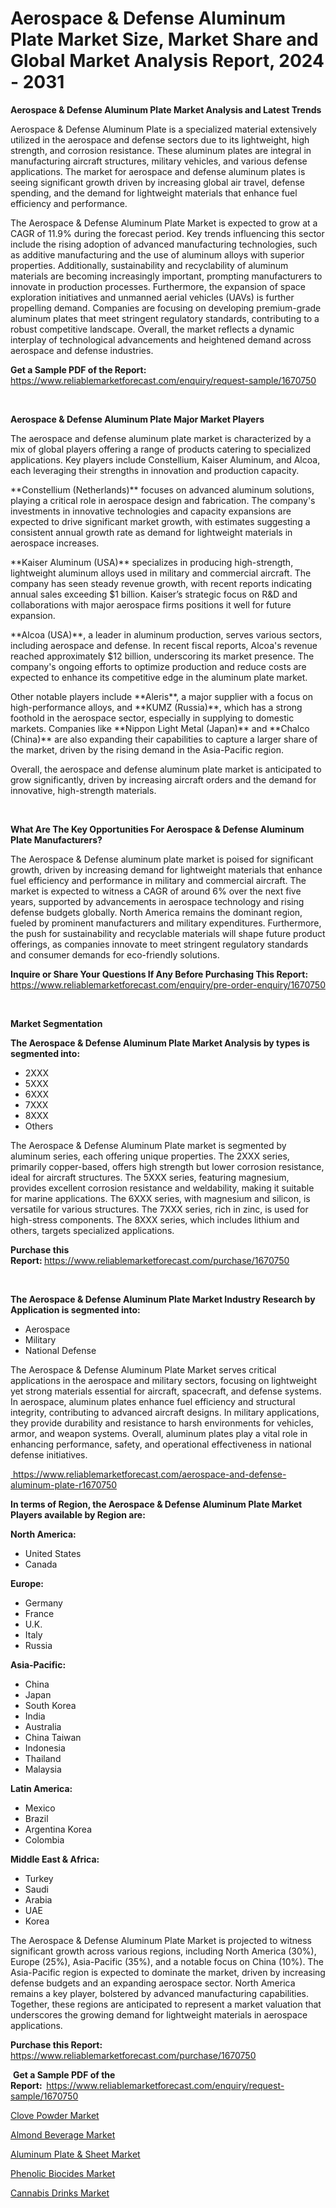 <p><h1>Aerospace & Defense Aluminum Plate Market Size, Market Share and Global Market Analysis Report, 2024 - 2031</h1></p><p><strong>Aerospace & Defense Aluminum Plate Market Analysis and Latest Trends</strong></p>
<p><p>Aerospace & Defense Aluminum Plate is a specialized material extensively utilized in the aerospace and defense sectors due to its lightweight, high strength, and corrosion resistance. These aluminum plates are integral in manufacturing aircraft structures, military vehicles, and various defense applications. The market for aerospace and defense aluminum plates is seeing significant growth driven by increasing global air travel, defense spending, and the demand for lightweight materials that enhance fuel efficiency and performance.</p><p>The Aerospace & Defense Aluminum Plate Market is expected to grow at a CAGR of 11.9% during the forecast period. Key trends influencing this sector include the rising adoption of advanced manufacturing technologies, such as additive manufacturing and the use of aluminum alloys with superior properties. Additionally, sustainability and recyclability of aluminum materials are becoming increasingly important, prompting manufacturers to innovate in production processes. Furthermore, the expansion of space exploration initiatives and unmanned aerial vehicles (UAVs) is further propelling demand. Companies are focusing on developing premium-grade aluminum plates that meet stringent regulatory standards, contributing to a robust competitive landscape. Overall, the market reflects a dynamic interplay of technological advancements and heightened demand across aerospace and defense industries.</p></p>
<p><strong>Get a Sample PDF of the Report:&nbsp;</strong> <a href="https://www.reliablemarketforecast.com/enquiry/request-sample/1670750?utm_campaign=1123&utm_medium=2&utm_source=Github&utm_content=ia&utm_term=09102024&utm_id=aerospace-defense-aluminum-plate">https://www.reliablemarketforecast.com/enquiry/request-sample/1670750</a></p>
<p>&nbsp;</p>
<p><strong>Aerospace & Defense Aluminum Plate Major Market Players</strong></p>
<p><p>The aerospace and defense aluminum plate market is characterized by a mix of global players offering a range of products catering to specialized applications. Key players include Constellium, Kaiser Aluminum, and Alcoa, each leveraging their strengths in innovation and production capacity.</p><p>**Constellium (Netherlands)** focuses on advanced aluminum solutions, playing a critical role in aerospace design and fabrication. The company's investments in innovative technologies and capacity expansions are expected to drive significant market growth, with estimates suggesting a consistent annual growth rate as demand for lightweight materials in aerospace increases.</p><p>**Kaiser Aluminum (USA)** specializes in producing high-strength, lightweight aluminum alloys used in military and commercial aircraft. The company has seen steady revenue growth, with recent reports indicating annual sales exceeding $1 billion. Kaiser’s strategic focus on R&D and collaborations with major aerospace firms positions it well for future expansion.</p><p>**Alcoa (USA)**, a leader in aluminum production, serves various sectors, including aerospace and defense. In recent fiscal reports, Alcoa's revenue reached approximately $12 billion, underscoring its market presence. The company's ongoing efforts to optimize production and reduce costs are expected to enhance its competitive edge in the aluminum plate market.</p><p>Other notable players include **Aleris**, a major supplier with a focus on high-performance alloys, and **KUMZ (Russia)**, which has a strong foothold in the aerospace sector, especially in supplying to domestic markets. Companies like **Nippon Light Metal (Japan)** and **Chalco (China)** are also expanding their capabilities to capture a larger share of the market, driven by the rising demand in the Asia-Pacific region.</p><p>Overall, the aerospace and defense aluminum plate market is anticipated to grow significantly, driven by increasing aircraft orders and the demand for innovative, high-strength materials.</p></p>
<p>&nbsp;</p>
<p><strong>What Are The Key Opportunities For Aerospace & Defense Aluminum Plate Manufacturers?</strong></p>
<p><p>The Aerospace & Defense aluminum plate market is poised for significant growth, driven by increasing demand for lightweight materials that enhance fuel efficiency and performance in military and commercial aircraft. The market is expected to witness a CAGR of around 6% over the next five years, supported by advancements in aerospace technology and rising defense budgets globally. North America remains the dominant region, fueled by prominent manufacturers and military expenditures. Furthermore, the push for sustainability and recyclable materials will shape future product offerings, as companies innovate to meet stringent regulatory standards and consumer demands for eco-friendly solutions.</p></p>
<p><strong>Inquire or Share Your Questions If Any Before Purchasing This Report:</strong> <a href="https://www.reliablemarketforecast.com/enquiry/pre-order-enquiry/1670750?utm_campaign=1123&utm_medium=2&utm_source=Github&utm_content=ia&utm_term=09102024&utm_id=aerospace-defense-aluminum-plate">https://www.reliablemarketforecast.com/enquiry/pre-order-enquiry/1670750</a></p>
<p>&nbsp;</p>
<p><strong>Market Segmentation</strong></p>
<p><strong>The Aerospace & Defense Aluminum Plate Market Analysis by types is segmented into:</strong></p>
<p><ul><li>2XXX</li><li>5XXX</li><li>6XXX</li><li>7XXX</li><li>8XXX</li><li>Others</li></ul></p>
<p><p>The Aerospace & Defense Aluminum Plate market is segmented by aluminum series, each offering unique properties. The 2XXX series, primarily copper-based, offers high strength but lower corrosion resistance, ideal for aircraft structures. The 5XXX series, featuring magnesium, provides excellent corrosion resistance and weldability, making it suitable for marine applications. The 6XXX series, with magnesium and silicon, is versatile for various structures. The 7XXX series, rich in zinc, is used for high-stress components. The 8XXX series, which includes lithium and others, targets specialized applications.</p></p>
<p><strong>Purchase this Report:&nbsp;</strong><a href="https://www.reliablemarketforecast.com/purchase/1670750?utm_campaign=1123&utm_medium=2&utm_source=Github&utm_content=ia&utm_term=09102024&utm_id=aerospace-defense-aluminum-plate">https://www.reliablemarketforecast.com/purchase/1670750</a></p>
<p>&nbsp;</p>
<p><strong>The Aerospace & Defense Aluminum Plate Market Industry Research by Application is segmented into:</strong></p>
<p><ul><li>Aerospace</li><li>Military</li><li>National Defense</li></ul></p>
<p><p>The Aerospace & Defense Aluminum Plate Market serves critical applications in the aerospace and military sectors, focusing on lightweight yet strong materials essential for aircraft, spacecraft, and defense systems. In aerospace, aluminum plates enhance fuel efficiency and structural integrity, contributing to advanced aircraft designs. In military applications, they provide durability and resistance to harsh environments for vehicles, armor, and weapon systems. Overall, aluminum plates play a vital role in enhancing performance, safety, and operational effectiveness in national defense initiatives.</p></p>
<p><a href="https://www.reliablemarketforecast.com/aerospace-and-defense-aluminum-plate-r1670750?utm_campaign=1123&utm_medium=2&utm_source=Github&utm_content=ia&utm_term=09102024&utm_id=aerospace-defense-aluminum-plate">&nbsp;https://www.reliablemarketforecast.com/aerospace-and-defense-aluminum-plate-r1670750</a></p>
<p><strong>In terms of Region, the Aerospace & Defense Aluminum Plate Market Players available by Region are:</strong></p>
<p>
    <p> <strong> North America: </strong>
        <ul>
            <li>United States</li>
            <li>Canada</li>
        </ul>
        </p> 
    <p> <strong> Europe: </strong>
        <ul>
            <li>Germany</li>
            <li>France</li>
            <li>U.K.</li>
            <li>Italy</li>
            <li>Russia</li>
        </ul>
        </p> 
    <p> <strong> Asia-Pacific: </strong>
        <ul>
            <li>China</li>
            <li>Japan</li>
            <li>South Korea</li>
            <li>India</li>
            <li>Australia</li>
            <li>China Taiwan</li>
            <li>Indonesia</li>
            <li>Thailand</li>
            <li>Malaysia</li>
        </ul>
        </p> 
    <p> <strong> Latin America: </strong>
        <ul>
            <li>Mexico</li>
            <li>Brazil</li>
            <li>Argentina Korea</li>
            <li>Colombia</li>
        </ul>
        </p> 
    <p> <strong> Middle East & Africa: </strong>
        <ul>
            <li>Turkey</li>
            <li>Saudi</li>
            <li>Arabia</li>
            <li>UAE</li>
            <li>Korea</li>
        </ul>
    </p>
    </p>
<p><p>The Aerospace & Defense Aluminum Plate Market is projected to witness significant growth across various regions, including North America (30%), Europe (25%), Asia-Pacific (35%), and a notable focus on China (10%). The Asia-Pacific region is expected to dominate the market, driven by increasing defense budgets and an expanding aerospace sector. North America remains a key player, bolstered by advanced manufacturing capabilities. Together, these regions are anticipated to represent a market valuation that underscores the growing demand for lightweight materials in aerospace applications.</p></p>
<p><strong>Purchase this Report: </strong><a href="https://www.reliablemarketforecast.com/purchase/1670750?utm_campaign=1123&utm_medium=2&utm_source=Github&utm_content=ia&utm_term=09102024&utm_id=aerospace-defense-aluminum-plate">https://www.reliablemarketforecast.com/purchase/1670750</a></p>
<p>&nbsp;<strong>Get a Sample PDF of the Report:&nbsp;&nbsp;</strong><a href="https://www.reliablemarketforecast.com/enquiry/request-sample/1670750?utm_campaign=1123&utm_medium=2&utm_source=Github&utm_content=ia&utm_term=09102024&utm_id=aerospace-defense-aluminum-plate">https://www.reliablemarketforecast.com/enquiry/request-sample/1670750</a></p>
<p><strong></strong></p>
<p><p><a href="https://issuu.com/reportprime-2/docs/clove-powder-market-size-2030.pptx_841d6cad70e3bd?utm_campaign=1123&utm_medium=2&utm_source=Github&utm_content=ia&utm_term=09102024&utm_id=aerospace-defense-aluminum-plate">Clove Powder Market</a></p><p><a href="https://issuu.com/reportprime-2/docs/almond-beverage-market-size-2030.pp_74b44ed2cec136?utm_campaign=1123&utm_medium=2&utm_source=Github&utm_content=ia&utm_term=09102024&utm_id=aerospace-defense-aluminum-plate">Almond Beverage Market</a></p><p><a href="https://github.com/betonyde4ghc/Market-Research-Report-List-1/blob/main/aluminum-plate-sheet-market.md?utm_campaign=1123&utm_medium=2&utm_source=Github&utm_content=ia&utm_term=09102024&utm_id=aerospace-defense-aluminum-plate">Aluminum Plate & Sheet Market</a></p><p><a href="https://www.linkedin.com/pulse/navigating-global-phenolic-biocides-market-from-trends-strategy-ngkve?utm_campaign=1123&utm_medium=2&utm_source=Github&utm_content=ia&utm_term=09102024&utm_id=aerospace-defense-aluminum-plate">Phenolic Biocides Market</a></p><p><a href="https://github.com/hardy44vs/Market-Research-Report-List-1/blob/main/cannabis-drinks-market.md?utm_campaign=1123&utm_medium=2&utm_source=Github&utm_content=ia&utm_term=09102024&utm_id=aerospace-defense-aluminum-plate">Cannabis Drinks Market</a></p></p>